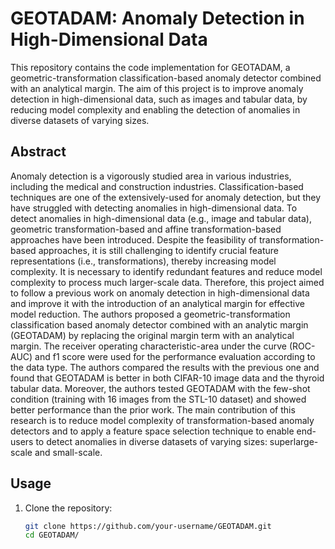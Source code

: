 # GEOTADAM: Anomaly Detection in High-Dimensional Data

This repository contains the code implementation for GEOTADAM, a geometric-transformation classification-based anomaly detector combined with an analytical margin. The aim of this project is to improve anomaly detection in high-dimensional data, such as images and tabular data, by reducing model complexity and enabling the detection of anomalies in diverse datasets of varying sizes.

## Abstract

Anomaly detection is a vigorously studied area in various industries, including the medical and construction industries. Classification-based techniques are one of the extensively-used for anomaly detection, but they have struggled with detecting anomalies in high-dimensional data. To detect anomalies in high-dimensional data (e.g., image and tabular data), geometric transformation-based and affine transformation-based approaches have been introduced. Despite the feasibility of transformation-based approaches, it is still challenging to identify crucial feature representations (i.e., transformations), thereby increasing model complexity. It is necessary to identify redundant features and reduce model complexity to process much larger-scale data. Therefore, this project aimed to follow a previous work on anomaly detection in high-dimensional data and improve it with the introduction of an analytical margin for effective model reduction. The authors proposed a geometric-transformation classification based anomaly detector combined with an analytic margin (GEOTADAM) by replacing the original margin term with an analytical margin. The receiver operating characteristic-area under the curve (ROC-AUC) and f1 score were used for the performance evaluation according to the data type. The authors compared the results with the previous one and found that GEOTADAM is better in both CIFAR-10 image data and the thyroid tabular data. Moreover, the authors tested GEOTADAM with the few-shot condition (training with 16 images from the STL-10 dataset) and showed better performance than the prior work. The main contribution of this research is to reduce model complexity of transformation-based anomaly detectors and to apply a feature space selection technique to enable end-users to detect anomalies in diverse datasets of varying sizes: superlarge-scale and small-scale.

## Usage

1. Clone the repository:

   ```bash
   git clone https://github.com/your-username/GEOTADAM.git
   cd GEOTADAM/
